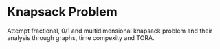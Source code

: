 # Knapsack Problem

Attempt fractional, 0/1 and multidimensional knapsack problem and their analysis through graphs, time compexity and TORA. 
